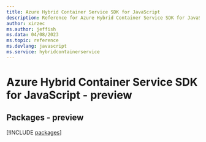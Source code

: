 ```yaml
---
title: Azure Hybrid Container Service SDK for JavaScript
description: Reference for Azure Hybrid Container Service SDK for JavaScript
author: xirzec
ms.author: jeffish
ms.data: 04/08/2023
ms.topic: reference
ms.devlang: javascript
ms.service: hybridcontainerservice
---
```

# Azure Hybrid Container Service SDK for JavaScript - preview
## Packages - preview
[!INCLUDE [packages](hybrid-container-service-index.md)]